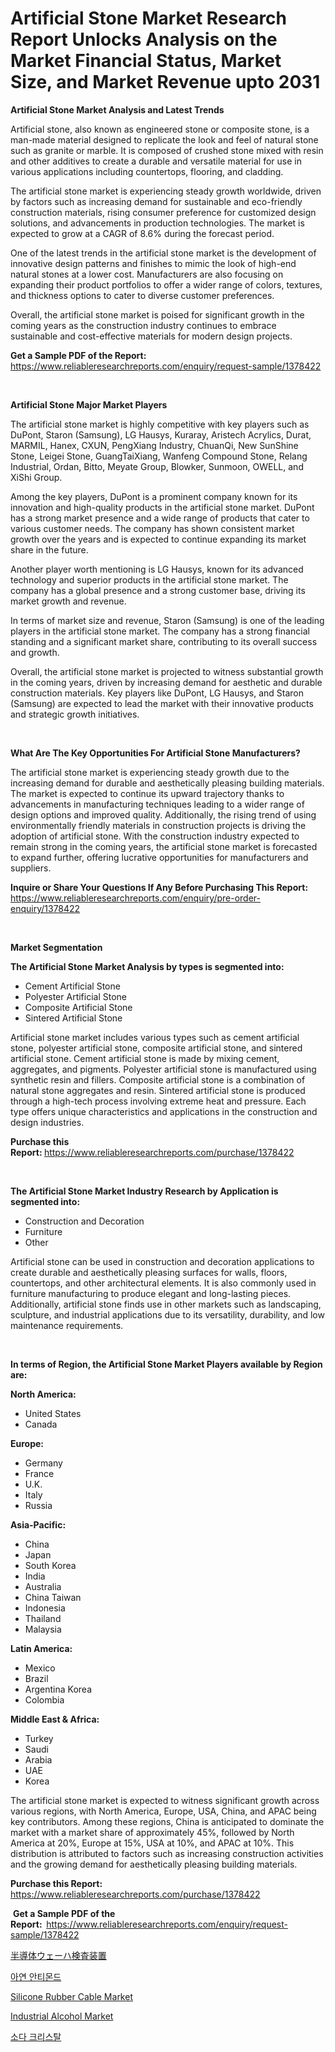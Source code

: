 <p><h1>Artificial Stone Market Research Report Unlocks Analysis on the Market Financial Status, Market Size, and Market Revenue upto 2031</h1></p><p><strong>Artificial Stone Market Analysis and Latest Trends</strong></p>
<p><p>Artificial stone, also known as engineered stone or composite stone, is a man-made material designed to replicate the look and feel of natural stone such as granite or marble. It is composed of crushed stone mixed with resin and other additives to create a durable and versatile material for use in various applications including countertops, flooring, and cladding.</p><p>The artificial stone market is experiencing steady growth worldwide, driven by factors such as increasing demand for sustainable and eco-friendly construction materials, rising consumer preference for customized design solutions, and advancements in production technologies. The market is expected to grow at a CAGR of 8.6% during the forecast period.</p><p>One of the latest trends in the artificial stone market is the development of innovative design patterns and finishes to mimic the look of high-end natural stones at a lower cost. Manufacturers are also focusing on expanding their product portfolios to offer a wider range of colors, textures, and thickness options to cater to diverse customer preferences.</p><p>Overall, the artificial stone market is poised for significant growth in the coming years as the construction industry continues to embrace sustainable and cost-effective materials for modern design projects.</p></p>
<p><strong>Get a Sample PDF of the Report:&nbsp;</strong> <a href="https://www.reliableresearchreports.com/enquiry/request-sample/1378422">https://www.reliableresearchreports.com/enquiry/request-sample/1378422</a></p>
<p>&nbsp;</p>
<p><strong>Artificial Stone Major Market Players</strong></p>
<p><p>The artificial stone market is highly competitive with key players such as DuPont, Staron (Samsung), LG Hausys, Kuraray, Aristech Acrylics, Durat, MARMIL, Hanex, CXUN, PengXiang Industry, ChuanQi, New SunShine Stone, Leigei Stone, GuangTaiXiang, Wanfeng Compound Stone, Relang Industrial, Ordan, Bitto, Meyate Group, Blowker, Sunmoon, OWELL, and XiShi Group.</p><p>Among the key players, DuPont is a prominent company known for its innovation and high-quality products in the artificial stone market. DuPont has a strong market presence and a wide range of products that cater to various customer needs. The company has shown consistent market growth over the years and is expected to continue expanding its market share in the future.</p><p>Another player worth mentioning is LG Hausys, known for its advanced technology and superior products in the artificial stone market. The company has a global presence and a strong customer base, driving its market growth and revenue.</p><p>In terms of market size and revenue, Staron (Samsung) is one of the leading players in the artificial stone market. The company has a strong financial standing and a significant market share, contributing to its overall success and growth.</p><p>Overall, the artificial stone market is projected to witness substantial growth in the coming years, driven by increasing demand for aesthetic and durable construction materials. Key players like DuPont, LG Hausys, and Staron (Samsung) are expected to lead the market with their innovative products and strategic growth initiatives.</p></p>
<p>&nbsp;</p>
<p><strong>What Are The Key Opportunities For Artificial Stone Manufacturers?</strong></p>
<p><p>The artificial stone market is experiencing steady growth due to the increasing demand for durable and aesthetically pleasing building materials. The market is expected to continue its upward trajectory thanks to advancements in manufacturing techniques leading to a wider range of design options and improved quality. Additionally, the rising trend of using environmentally friendly materials in construction projects is driving the adoption of artificial stone. With the construction industry expected to remain strong in the coming years, the artificial stone market is forecasted to expand further, offering lucrative opportunities for manufacturers and suppliers.</p></p>
<p><strong>Inquire or Share Your Questions If Any Before Purchasing This Report:</strong> <a href="https://www.reliableresearchreports.com/enquiry/pre-order-enquiry/1378422">https://www.reliableresearchreports.com/enquiry/pre-order-enquiry/1378422</a></p>
<p>&nbsp;</p>
<p><strong>Market Segmentation</strong></p>
<p><strong>The Artificial Stone Market Analysis by types is segmented into:</strong></p>
<p><ul><li>Cement Artificial Stone</li><li>Polyester Artificial Stone</li><li>Composite Artificial Stone</li><li>Sintered Artificial Stone</li></ul></p>
<p><p>Artificial stone market includes various types such as cement artificial stone, polyester artificial stone, composite artificial stone, and sintered artificial stone. Cement artificial stone is made by mixing cement, aggregates, and pigments. Polyester artificial stone is manufactured using synthetic resin and fillers. Composite artificial stone is a combination of natural stone aggregates and resin. Sintered artificial stone is produced through a high-tech process involving extreme heat and pressure. Each type offers unique characteristics and applications in the construction and design industries.</p></p>
<p><strong>Purchase this Report:&nbsp;</strong><a href="https://www.reliableresearchreports.com/purchase/1378422">https://www.reliableresearchreports.com/purchase/1378422</a></p>
<p>&nbsp;</p>
<p><strong>The Artificial Stone Market Industry Research by Application is segmented into:</strong></p>
<p><ul><li>Construction and Decoration</li><li>Furniture</li><li>Other</li></ul></p>
<p><p>Artificial stone can be used in construction and decoration applications to create durable and aesthetically pleasing surfaces for walls, floors, countertops, and other architectural elements. It is also commonly used in furniture manufacturing to produce elegant and long-lasting pieces. Additionally, artificial stone finds use in other markets such as landscaping, sculpture, and industrial applications due to its versatility, durability, and low maintenance requirements.</p></p>
<p>&nbsp;</p>
<p><strong>In terms of Region, the Artificial Stone Market Players available by Region are:</strong></p>
<p>
    <p> <strong> North America: </strong>
        <ul>
            <li>United States</li>
            <li>Canada</li>
        </ul>
        </p> 
    <p> <strong> Europe: </strong>
        <ul>
            <li>Germany</li>
            <li>France</li>
            <li>U.K.</li>
            <li>Italy</li>
            <li>Russia</li>
        </ul>
        </p> 
    <p> <strong> Asia-Pacific: </strong>
        <ul>
            <li>China</li>
            <li>Japan</li>
            <li>South Korea</li>
            <li>India</li>
            <li>Australia</li>
            <li>China Taiwan</li>
            <li>Indonesia</li>
            <li>Thailand</li>
            <li>Malaysia</li>
        </ul>
        </p> 
    <p> <strong> Latin America: </strong>
        <ul>
            <li>Mexico</li>
            <li>Brazil</li>
            <li>Argentina Korea</li>
            <li>Colombia</li>
        </ul>
        </p> 
    <p> <strong> Middle East & Africa: </strong>
        <ul>
            <li>Turkey</li>
            <li>Saudi</li>
            <li>Arabia</li>
            <li>UAE</li>
            <li>Korea</li>
        </ul>
    </p>
    </p>
<p><p>The artificial stone market is expected to witness significant growth across various regions, with North America, Europe, USA, China, and APAC being key contributors. Among these regions, China is anticipated to dominate the market with a market share of approximately 45%, followed by North America at 20%, Europe at 15%, USA at 10%, and APAC at 10%. This distribution is attributed to factors such as increasing construction activities and the growing demand for aesthetically pleasing building materials.</p></p>
<p><strong>Purchase this Report: </strong><a href="https://www.reliableresearchreports.com/purchase/1378422">https://www.reliableresearchreports.com/purchase/1378422</a></p>
<p>&nbsp;<strong>Get a Sample PDF of the Report:&nbsp;&nbsp;</strong><a href="https://www.reliableresearchreports.com/enquiry/request-sample/1378422">https://www.reliableresearchreports.com/enquiry/request-sample/1378422</a></p>
<p><strong></strong></p>
<p><p><a href="https://medium.com/@kaydenjohns1964/%E5%8D%8A%E5%B0%8E%E4%BD%93%E3%82%A6%E3%82%A7%E3%83%BC%E3%83%8F%E6%A4%9C%E6%9F%BB%E8%A3%85%E7%BD%AE%E5%B8%82%E5%A0%B4-%E5%B8%82%E5%A0%B4%E3%81%AEcagr-%E5%B8%82%E5%A0%B4%E3%81%AE%E3%83%88%E3%83%AC%E3%83%B3%E3%83%89-%E3%81%8A%E3%82%88%E3%81%B3%E6%88%90%E9%95%B7%E6%88%A6%E7%95%A5%E3%81%AB%E9%96%A2%E3%81%99%E3%82%8B%E3%82%A4%E3%83%B3%E3%82%B5%E3%82%A4%E3%83%88-ef51dc79523b">半導体ウェーハ検査装置</a></p><p><a href="https://medium.com/@cute_priencsss/%EC%95%84%EC%97%B0-%EC%95%84%EC%97%BC%ED%99%94%EB%AC%BC-%EC%8B%9C%EC%9E%A5-%EB%8F%99%ED%96%A5-%EB%B0%8F-%EC%8B%9C%EC%9E%A5-%EB%B6%84%EC%84%9D%EC%9D%80-2024-2031%EB%85%84%EA%B9%8C%EC%A7%80-%EC%98%88%EC%83%81%EB%90%A9%EB%8B%88%EB%8B%A4-34f22365874d">아연 안티몬드</a></p><p><a href="https://github.com/pjcfca/Market-Research-Report-List-1/blob/main/silicone-rubber-cable-market.md">Silicone Rubber Cable Market</a></p><p><a href="https://github.com/johnbach50/Market-Research-Report-List-2/blob/main/industrial-alcohol-market.md">Industrial Alcohol Market</a></p><p><a href="https://medium.com/@cute_priencsss/%EC%86%8C%EB%8B%A4-%ED%81%AC%EB%A6%AC%EC%8A%A4%ED%83%88-%EC%8B%9C%EC%9E%A5-%EC%9C%A0%ED%98%95-%EC%9D%91%EC%9A%A9-%EB%B0%8F-%EC%A7%80%EB%A6%AC%EC%97%90-%EB%94%B0%EB%A5%B8-%ED%8F%AC%EA%B4%84%EC%A0%81%EC%9D%B8-%ED%8F%89%EA%B0%80-512a677d749d">소다 크리스탈</a></p></p>